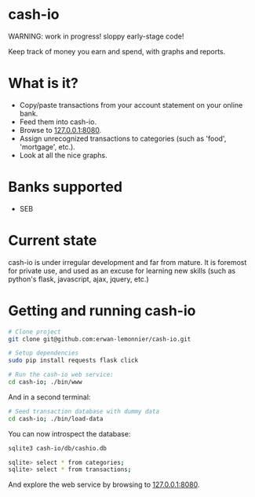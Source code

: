 # cash-io

WARNING: work in progress! sloppy early-stage code!

Keep track of money you earn and spend, with graphs and reports.

# What is it?

* Copy/paste transactions from your account statement on your online bank.
* Feed them into cash-io.
* Browse to [127.0.0.1:8080](http://127.0.0.1:8080/).
* Assign unrecognized transactions to categories (such as 'food', 'mortgage', etc.).
* Look at all the nice graphs.

# Banks supported

* SEB

# Current state

cash-io is under irregular development and far from mature. It is foremost for
private use, and used as an excuse for learning new skills (such as python's
flask, javascript, ajax, jquery, etc.)

# Getting and running cash-io

```bash
# Clone project
git clone git@github.com:erwan-lemonnier/cash-io.git

# Setup dependencies
sudo pip install requests flask click

# Run the cash-io web service:
cd cash-io; ./bin/www
```

And in a second terminal:
```bash
# Seed transaction database with dummy data
cd cash-io; ./bin/load-data
```

You can now introspect the database:
```bash
sqlite3 cash-io/db/cashio.db

sqlite> select * from categories;
sqlite> select * from transactions;
```

And explore the web service by browsing to
[127.0.0.1:8080](http://127.0.0.1:8080/).


